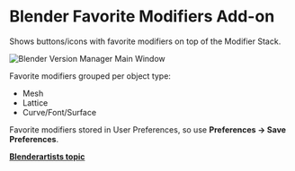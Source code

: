 # Blender Favorite Modifiers Add-on
Shows buttons/icons with favorite modifiers on top of the Modifier Stack.

![Blender Version Manager Main Window](https://i.imgur.com/24eOR0u.png)

Favorite modifiers grouped per object type:
* Mesh
* Lattice
* Curve/Font/Surface

Favorite modifiers stored in User Preferences, so use **Preferences -> Save Preferences**.

[**Blenderartists topic**](https://blenderartists.org/t/blender-favorite-modifiers-add-on/1150796)

